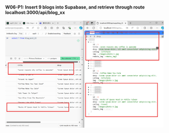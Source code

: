 #### W06-P1: Insert 9 blogs into Supabase, and retrieve through route localhost:3000/api/blog_xx

![](w06-p1.png)

```

```
